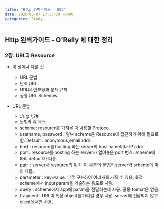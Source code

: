 ```yaml
---
title: "Http 완벽가이드 - 002"
date: 2020-06-07 17:37:00 -0400
categories: Study
---
```

## Http 완벽가이드 - O'Relly 에 대한 정리

### 2장. URL과 Resource

 - 이 장에서 다룰 것
   - URL 문법
   - 단축 URL
   - URL의 인코딩과 문자 규칙
   - 공통 URL Schemes
 
 - URL 문법
   - <scheme>://<username>:<password>@<host>:<port>/<path>;<parameter>?<query>#<fragment>
   - 문법의 각 요소
   - scheme: resource를 가져올 때 사용할 Protocol
   - username, password : 일부 scheme은 Resource에 접근하기 위해 필요로 함. Default : anonymous,email addr
   - host : resource를 hosting 하는 server의 host name이나 IP addr
   - port : resource를 hosting 하는 server가 열어놓은 port 번호. scheme에 따라 default가 다름.
   - path : server내 resource의 위치. 이 부분의 문법은 server와 scheme에 따라 다름.
   - parameter : key=value. ';'로 구분하여 여러개를 가질 수 있음. 특정 scheme에서 input param을 기술하는 용도로 사용.
   - query : scheme에서 app에 param을 전달하는데 사용. 공통 format은 없음.
   - fragment : URL이 특정 object를 가리킬 경우 사용. server에 전달되지 않고 client에서만 사용.
